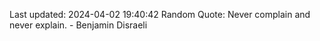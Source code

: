 Last updated: 2024-04-02 19:40:42
Random Quote: Never complain and never explain. - Benjamin Disraeli